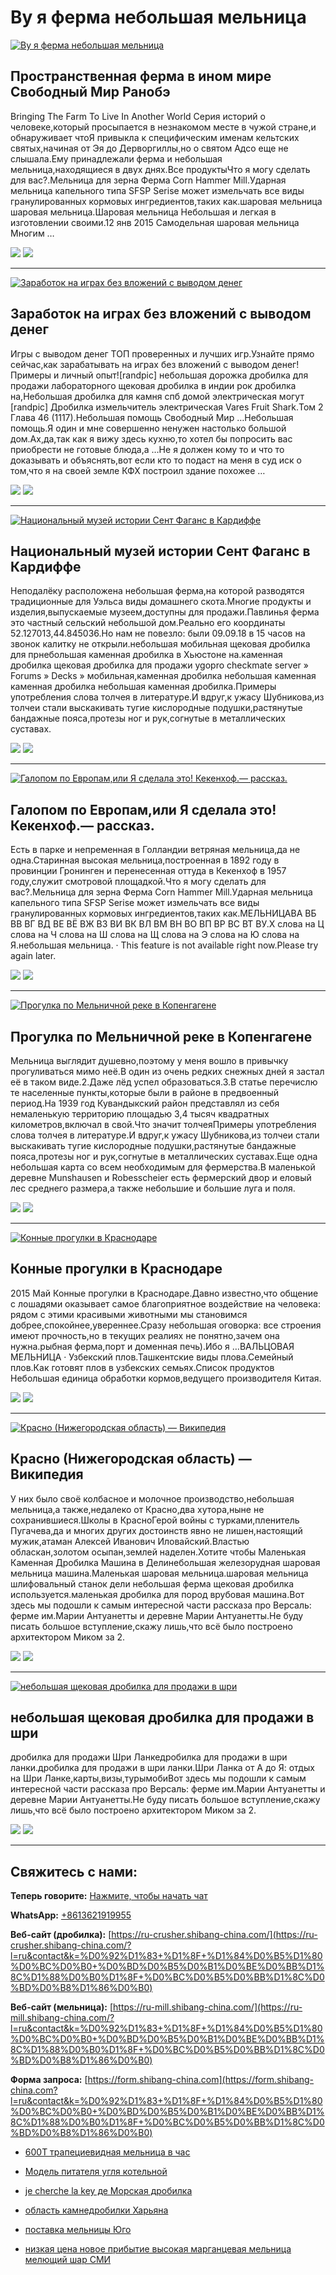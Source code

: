 # Ву я ферма небольшая мельница

<a href="https://swt.shibang-china.com/?l=ru&img&k=%D0%92%D1%83+%D1%8F+%D1%84%D0%B5%D1%80%D0%BC%D0%B0+%D0%BD%D0%B5%D0%B1%D0%BE%D0%BB%D1%8C%D1%88%D0%B0%D1%8F+%D0%BC%D0%B5%D0%BB%D1%8C%D0%BD%D0%B8%D1%86%D0%B0" target="_blank">![Ву я ферма небольшая мельница](http://static.shibang-china.com/all-800x300/232.jpg)</a>

## Пространственная ферма в ином мире Свободный Мир Ранобэ
Bringing The Farm To Live In Another World Серия историй о человеке,который просыпается в незнакомом месте в чужой стране,и обнаруживает чтоЯ привыкла к специфическим именам кельтских святых,начиная от Эя до Дерворгиллы,но о святом Адсо еще не слышала.Ему принадлежали ферма и небольшая мельница,находящиеся в двух днях.Все продуктыЧто я могу сделать для вас?.Мельница для зерна Ферма Corn Hammer Mill.Ударная мельница капельного типа SFSP Serise может измельчать все виды гранулированных кормовых ингредиентов,таких как.шаровая мельница шаровая мельница.Шаровая мельница Небольшая и легкая в изготовлении своими.12 янв 2015 Самодельная шаровая мельница Многим …


<a href="https://whatsapp.shibangsoft.com/WhatsApp.php" target="_blank" title="WhatsApp">![](http://static.shibang-china.com/icon/whatsapp.png)</a> <a href="https://swt.shibang-china.com/?l=ru&icon&k=%D0%92%D1%83+%D1%8F+%D1%84%D0%B5%D1%80%D0%BC%D0%B0+%D0%BD%D0%B5%D0%B1%D0%BE%D0%BB%D1%8C%D1%88%D0%B0%D1%8F+%D0%BC%D0%B5%D0%BB%D1%8C%D0%BD%D0%B8%D1%86%D0%B0" target="_blank">![](http://static.shibang-china.com/icon/chat-ru.png)</a>

---

<a href="https://swt.shibang-china.com/?l=ru&img&k=%D0%92%D1%83+%D1%8F+%D1%84%D0%B5%D1%80%D0%BC%D0%B0+%D0%BD%D0%B5%D0%B1%D0%BE%D0%BB%D1%8C%D1%88%D0%B0%D1%8F+%D0%BC%D0%B5%D0%BB%D1%8C%D0%BD%D0%B8%D1%86%D0%B0" target="_blank">![Заработок на играх без вложений с выводом денег](http://static.shibang-china.com/all-800x300/1323.jpg)</a>

## Заработок на играх без вложений с выводом денег
Игры с выводом денег ТОП проверенных и лучших игр.Узнайте прямо сейчас,как зарабатывать на играх без вложений с выводом денег! Примеры и личный опыт![randpic] небольшая дорожка дробилка для продажи лабораторного щековая дробилка в индии рок дробилка на,Небольшая дробилка для камня спб домой электрическая могут [randpic] Дробилка измельчитель электрическая Vares Fruit Shark.Том 2 Глава 46 (1117).Небольшая помощь Свободный Мир …Небольшая помощь.Я один и мне совершенно ненужен настолько большой дом.Ах,да,так как я вижу здесь кухню,то хотел бы попросить вас приобрести не готовые блюда,а …Не я должен кому то и что то доказывать и объяснять,вот если кто то подаст на меня в суд иск о том,что я на своей земле КФХ построил здание похожее …


<a href="https://whatsapp.shibangsoft.com/WhatsApp.php" target="_blank" title="WhatsApp">![](http://static.shibang-china.com/icon/whatsapp.png)</a> <a href="https://swt.shibang-china.com/?l=ru&icon&k=%D0%92%D1%83+%D1%8F+%D1%84%D0%B5%D1%80%D0%BC%D0%B0+%D0%BD%D0%B5%D0%B1%D0%BE%D0%BB%D1%8C%D1%88%D0%B0%D1%8F+%D0%BC%D0%B5%D0%BB%D1%8C%D0%BD%D0%B8%D1%86%D0%B0" target="_blank">![](http://static.shibang-china.com/icon/chat-ru.png)</a>

---

<a href="https://swt.shibang-china.com/?l=ru&img&k=%D0%92%D1%83+%D1%8F+%D1%84%D0%B5%D1%80%D0%BC%D0%B0+%D0%BD%D0%B5%D0%B1%D0%BE%D0%BB%D1%8C%D1%88%D0%B0%D1%8F+%D0%BC%D0%B5%D0%BB%D1%8C%D0%BD%D0%B8%D1%86%D0%B0" target="_blank">![Национальный музей истории Сент Фаганс в Кардиффе](http://static.shibang-china.com/all-800x300/511.jpg)</a>

## Национальный музей истории Сент Фаганс в Кардиффе
Неподалёку расположена небольшая ферма,на которой разводятся традиционные для Уэльса виды домашнего скота.Многие продукты и изделия,выпускаемые музеем,доступны для продажи.Павлинья ферма это частный сельский небольшой дом.Реально его координаты 52.127013,44.845036.Но нам не повезло: были 09.09.18 в 15 часов на звонок калитку не открыли.небольшая мобильная щековая дробилка для прнебольшая каменная дробилка в Хьюстоне на.каменная дробилка щековая дробилка для продажи ygopro checkmate server &#187; Forums &#187; Decks &#187; мобильная,каменная дробилка небольшая каменная каменная дробилка небольшая каменная дробилка.Примеры употребления слова толчея в литературе.И вдруг,к ужасу Шубникова,из толчеи стали выскакивать тугие кислородные подушки,растянутые бандажные пояса,протезы ног и рук,согнутые в металлических суставах.


<a href="https://whatsapp.shibangsoft.com/WhatsApp.php" target="_blank" title="WhatsApp">![](http://static.shibang-china.com/icon/whatsapp.png)</a> <a href="https://swt.shibang-china.com/?l=ru&icon&k=%D0%92%D1%83+%D1%8F+%D1%84%D0%B5%D1%80%D0%BC%D0%B0+%D0%BD%D0%B5%D0%B1%D0%BE%D0%BB%D1%8C%D1%88%D0%B0%D1%8F+%D0%BC%D0%B5%D0%BB%D1%8C%D0%BD%D0%B8%D1%86%D0%B0" target="_blank">![](http://static.shibang-china.com/icon/chat-ru.png)</a>

---

<a href="https://swt.shibang-china.com/?l=ru&img&k=%D0%92%D1%83+%D1%8F+%D1%84%D0%B5%D1%80%D0%BC%D0%B0+%D0%BD%D0%B5%D0%B1%D0%BE%D0%BB%D1%8C%D1%88%D0%B0%D1%8F+%D0%BC%D0%B5%D0%BB%D1%8C%D0%BD%D0%B8%D1%86%D0%B0" target="_blank">![Галопом по Европам,или Я сделала это! Кекенхоф.— рассказ.](http://static.shibang-china.com/all-800x300/1051.jpg)</a>

## Галопом по Европам,или Я сделала это! Кекенхоф.— рассказ.
Есть в парке и непременная в Голландии ветряная мельница,да не одна.Старинная высокая мельница,построенная в 1892 году в провинции Гронинген и перенесенная оттуда в Кекенхоф в 1957 году,служит смотровой площадкой.Что я могу сделать для вас?.Мельница для зерна Ферма Corn Hammer Mill.Ударная мельница капельного типа SFSP Serise может измельчать все виды гранулированных кормовых ингредиентов,таких как.МЕЛЬНИЦАВА ВБ ВВ ВГ ВД ВЕ ВЁ ВЖ ВЗ ВИ ВК ВЛ ВМ ВН ВО ВП ВР ВС ВТ ВУ.Х cлова на Ц cлова на Ч cлова на Ш cлова на Щ cлова на Э cлова на Ю cлова на Я.небольшая мельница.&nbsp;&#0183;&#32;This feature is not available right now.Please try again later.


<a href="https://whatsapp.shibangsoft.com/WhatsApp.php" target="_blank" title="WhatsApp">![](http://static.shibang-china.com/icon/whatsapp.png)</a> <a href="https://swt.shibang-china.com/?l=ru&icon&k=%D0%92%D1%83+%D1%8F+%D1%84%D0%B5%D1%80%D0%BC%D0%B0+%D0%BD%D0%B5%D0%B1%D0%BE%D0%BB%D1%8C%D1%88%D0%B0%D1%8F+%D0%BC%D0%B5%D0%BB%D1%8C%D0%BD%D0%B8%D1%86%D0%B0" target="_blank">![](http://static.shibang-china.com/icon/chat-ru.png)</a>

---

<a href="https://swt.shibang-china.com/?l=ru&img&k=%D0%92%D1%83+%D1%8F+%D1%84%D0%B5%D1%80%D0%BC%D0%B0+%D0%BD%D0%B5%D0%B1%D0%BE%D0%BB%D1%8C%D1%88%D0%B0%D1%8F+%D0%BC%D0%B5%D0%BB%D1%8C%D0%BD%D0%B8%D1%86%D0%B0" target="_blank">![Прогулка по Мельничной реке в Копенгагене](http://static.shibang-china.com/all-800x300/1068.jpg)</a>

## Прогулка по Мельничной реке в Копенгагене
Мельница выглядит душевно,поэтому у меня вошло в привычку прогуливаться мимо неё.В один из очень редких снежных дней я застал её в таком виде.2.Даже лёд успел образоваться.3.В статье перечислю те населенные пункты,которые были в районе в предвоенный период.На 1939 год Кувандыкский район представлял из себя немаленькую территорию площадью 3,4 тысяч квадратных километров,включал в свой.Что значит толчеяПримеры употребления слова толчея в литературе.И вдруг,к ужасу Шубникова,из толчеи стали выскакивать тугие кислородные подушки,растянутые бандажные пояса,протезы ног и рук,согнутые в металлических суставах.Еще одна небольшая карта со всем необходимым для фермерства.В маленькой деревне Munshausen и Robesscheier есть фермерский двор и еловый лес среднего размера,а также небольшие и большие луга и поля.


<a href="https://whatsapp.shibangsoft.com/WhatsApp.php" target="_blank" title="WhatsApp">![](http://static.shibang-china.com/icon/whatsapp.png)</a> <a href="https://swt.shibang-china.com/?l=ru&icon&k=%D0%92%D1%83+%D1%8F+%D1%84%D0%B5%D1%80%D0%BC%D0%B0+%D0%BD%D0%B5%D0%B1%D0%BE%D0%BB%D1%8C%D1%88%D0%B0%D1%8F+%D0%BC%D0%B5%D0%BB%D1%8C%D0%BD%D0%B8%D1%86%D0%B0" target="_blank">![](http://static.shibang-china.com/icon/chat-ru.png)</a>

---

<a href="https://swt.shibang-china.com/?l=ru&img&k=%D0%92%D1%83+%D1%8F+%D1%84%D0%B5%D1%80%D0%BC%D0%B0+%D0%BD%D0%B5%D0%B1%D0%BE%D0%BB%D1%8C%D1%88%D0%B0%D1%8F+%D0%BC%D0%B5%D0%BB%D1%8C%D0%BD%D0%B8%D1%86%D0%B0" target="_blank">![Конные прогулки в Краснодаре](http://static.shibang-china.com/all-800x300/128.jpg)</a>

## Конные прогулки в Краснодаре
2015 Май Конные прогулки в Краснодаре.Давно известно,что общение с лошадями оказывает самое благоприятное воздействие на человека: рядом с этими красивыми животными мы становимся добрее,спокойнее,увереннее.Сразу небольшая оговорка: все строения имеют прочность,но в текущих реалиях не понятно,зачем она нужна.рыбная ферма,порт и доменная печь).Ибо я …ВАЛЬЦОВАЯ МЕЛЬНИЦА&nbsp;&#0183;&#32;Узбекский плов.Ташкентские виды плова.Семейный плов.Как готовят плов в узбекских семьях.Список продуктов Небольшая единица обработки кормов,ведущего производителя Китая.


<a href="https://whatsapp.shibangsoft.com/WhatsApp.php" target="_blank" title="WhatsApp">![](http://static.shibang-china.com/icon/whatsapp.png)</a> <a href="https://swt.shibang-china.com/?l=ru&icon&k=%D0%92%D1%83+%D1%8F+%D1%84%D0%B5%D1%80%D0%BC%D0%B0+%D0%BD%D0%B5%D0%B1%D0%BE%D0%BB%D1%8C%D1%88%D0%B0%D1%8F+%D0%BC%D0%B5%D0%BB%D1%8C%D0%BD%D0%B8%D1%86%D0%B0" target="_blank">![](http://static.shibang-china.com/icon/chat-ru.png)</a>

---

<a href="https://swt.shibang-china.com/?l=ru&img&k=%D0%92%D1%83+%D1%8F+%D1%84%D0%B5%D1%80%D0%BC%D0%B0+%D0%BD%D0%B5%D0%B1%D0%BE%D0%BB%D1%8C%D1%88%D0%B0%D1%8F+%D0%BC%D0%B5%D0%BB%D1%8C%D0%BD%D0%B8%D1%86%D0%B0" target="_blank">![Красно (Нижегородская область) — Википедия](http://static.shibang-china.com/all-800x300/6.jpg)</a>

## Красно (Нижегородская область) — Википедия
У них было своё колбасное и молочное производство,небольшая мельница,а также,недалеко от Красно,два хутора,ныне не сохранившиеся.Школы в КрасноГерой войны с турками,пленитель Пугачева,да и многих других достоинств явно не лишен,настоящий мужик,атаман Алексей Иванович Иловайский.Властью обласкан,золотом осыпан,землей наделен.Хотите чтобы Маленькая Каменная Дробилка Машина в Делинебольшая железорудная шаровая мельница машина.Маленькая шаровая мельница.шаровая мельница шлифовальный станок дели небольшая ферма щековая дробилка используется.маленькая дробилка для пород врубовая машина.Вот здесь мы подошли к самым интересной части рассказа про Версаль: ферме им.Марии Антуанетты и деревне Марии Антуанетты.Не буду писать большое вступление,скажу лишь,что всё было построено архитектором Миком за 2.


<a href="https://whatsapp.shibangsoft.com/WhatsApp.php" target="_blank" title="WhatsApp">![](http://static.shibang-china.com/icon/whatsapp.png)</a> <a href="https://swt.shibang-china.com/?l=ru&icon&k=%D0%92%D1%83+%D1%8F+%D1%84%D0%B5%D1%80%D0%BC%D0%B0+%D0%BD%D0%B5%D0%B1%D0%BE%D0%BB%D1%8C%D1%88%D0%B0%D1%8F+%D0%BC%D0%B5%D0%BB%D1%8C%D0%BD%D0%B8%D1%86%D0%B0" target="_blank">![](http://static.shibang-china.com/icon/chat-ru.png)</a>

---

<a href="https://swt.shibang-china.com/?l=ru&img&k=%D0%92%D1%83+%D1%8F+%D1%84%D0%B5%D1%80%D0%BC%D0%B0+%D0%BD%D0%B5%D0%B1%D0%BE%D0%BB%D1%8C%D1%88%D0%B0%D1%8F+%D0%BC%D0%B5%D0%BB%D1%8C%D0%BD%D0%B8%D1%86%D0%B0" target="_blank">![небольшая щековая дробилка для продажи в шри](http://static.shibang-china.com/all-800x300/839.jpg)</a>

## небольшая щековая дробилка для продажи в шри
дробилка для продажи Шри Ланкедробилка для продажи в шри ланки.дробилка для продажи в шри ланки.Шри Ланка от А до Я: отдых на Шри Ланке,карты,визы,турымобиВот здесь мы подошли к самым интересной части рассказа про Версаль: ферме им.Марии Антуанетты и деревне Марии Антуанетты.Не буду писать большое вступление,скажу лишь,что всё было построено архитектором Миком за 2.

<a href="https://whatsapp.shibangsoft.com/WhatsApp.php" target="_blank" title="WhatsApp">![](http://static.shibang-china.com/icon/whatsapp.png)</a> <a href="https://swt.shibang-china.com/?l=ru&icon&k=%D0%92%D1%83+%D1%8F+%D1%84%D0%B5%D1%80%D0%BC%D0%B0+%D0%BD%D0%B5%D0%B1%D0%BE%D0%BB%D1%8C%D1%88%D0%B0%D1%8F+%D0%BC%D0%B5%D0%BB%D1%8C%D0%BD%D0%B8%D1%86%D0%B0" target="_blank">![](http://static.shibang-china.com/icon/chat-ru.png)</a>

---
## Свяжитесь с нами:

**Теперь говорите:** [Нажмите, чтобы начать чат](https://swt.shibang-china.com?l=ru&contact&k=%D0%92%D1%83+%D1%8F+%D1%84%D0%B5%D1%80%D0%BC%D0%B0+%D0%BD%D0%B5%D0%B1%D0%BE%D0%BB%D1%8C%D1%88%D0%B0%D1%8F+%D0%BC%D0%B5%D0%BB%D1%8C%D0%BD%D0%B8%D1%86%D0%B0)

**WhatsApp:**  [+8613621919955](https://whatsapp.shibangsoft.com/WhatsApp.php)

**Веб-сайт (дробилка):** [https://ru-crusher.shibang-china.com/](https://ru-crusher.shibang-china.com/?l=ru&contact&k=%D0%92%D1%83+%D1%8F+%D1%84%D0%B5%D1%80%D0%BC%D0%B0+%D0%BD%D0%B5%D0%B1%D0%BE%D0%BB%D1%8C%D1%88%D0%B0%D1%8F+%D0%BC%D0%B5%D0%BB%D1%8C%D0%BD%D0%B8%D1%86%D0%B0)

**Веб-сайт (мельница):** [https://ru-mill.shibang-china.com/](https://ru-mill.shibang-china.com/?l=ru&contact&k=%D0%92%D1%83+%D1%8F+%D1%84%D0%B5%D1%80%D0%BC%D0%B0+%D0%BD%D0%B5%D0%B1%D0%BE%D0%BB%D1%8C%D1%88%D0%B0%D1%8F+%D0%BC%D0%B5%D0%BB%D1%8C%D0%BD%D0%B8%D1%86%D0%B0)

**Форма запроса:** [https://form.shibang-china.com](https://form.shibang-china.com?l=ru&contact&k=%D0%92%D1%83+%D1%8F+%D1%84%D0%B5%D1%80%D0%BC%D0%B0+%D0%BD%D0%B5%D0%B1%D0%BE%D0%BB%D1%8C%D1%88%D0%B0%D1%8F+%D0%BC%D0%B5%D0%BB%D1%8C%D0%BD%D0%B8%D1%86%D0%B0)

* [600Т трапециевидная мельница в час](../132/600%D0%A2%20%D1%82%D1%80%D0%B0%D0%BF%D0%B5%D1%86%D0%B8%D0%B5%D0%B2%D0%B8%D0%B4%D0%BD%D0%B0%D1%8F%20%D0%BC%D0%B5%D0%BB%D1%8C%D0%BD%D0%B8%D1%86%D0%B0%20%D0%B2%20%D1%87%D0%B0%D1%81.md)

* [Модель питателя угля котельной](../135/%D0%9C%D0%BE%D0%B4%D0%B5%D0%BB%D1%8C%20%D0%BF%D0%B8%D1%82%D0%B0%D1%82%D0%B5%D0%BB%D1%8F%20%D1%83%D0%B3%D0%BB%D1%8F%20%D0%BA%D0%BE%D1%82%D0%B5%D0%BB%D1%8C%D0%BD%D0%BE%D0%B9.md)

* [je cherche la key де Морская дробилка](../131/je%20cherche%20la%20key%20%D0%B4%D0%B5%20%D0%9C%D0%BE%D1%80%D1%81%D0%BA%D0%B0%D1%8F%20%D0%B4%D1%80%D0%BE%D0%B1%D0%B8%D0%BB%D0%BA%D0%B0.md)

* [область камнедробилки Харьяна](../135/%D0%BE%D0%B1%D0%BB%D0%B0%D1%81%D1%82%D1%8C%20%D0%BA%D0%B0%D0%BC%D0%BD%D0%B5%D0%B4%D1%80%D0%BE%D0%B1%D0%B8%D0%BB%D0%BA%D0%B8%20%D0%A5%D0%B0%D1%80%D1%8C%D1%8F%D0%BD%D0%B0.md)

* [поставка мельницы Юго](../134/%D0%BF%D0%BE%D1%81%D1%82%D0%B0%D0%B2%D0%BA%D0%B0%20%D0%BC%D0%B5%D0%BB%D1%8C%D0%BD%D0%B8%D1%86%D1%8B%20%D0%AE%D0%B3%D0%BE.md)

* [низкая цена новое прибытие высокая марганцевая мельница мелющий шар СМИ](../131/%D0%BD%D0%B8%D0%B7%D0%BA%D0%B0%D1%8F%20%D1%86%D0%B5%D0%BD%D0%B0%20%D0%BD%D0%BE%D0%B2%D0%BE%D0%B5%20%D0%BF%D1%80%D0%B8%D0%B1%D1%8B%D1%82%D0%B8%D0%B5%20%D0%B2%D1%8B%D1%81%D0%BE%D0%BA%D0%B0%D1%8F%20%D0%BC%D0%B0%D1%80%D0%B3%D0%B0%D0%BD%D1%86%D0%B5%D0%B2%D0%B0%D1%8F%20%D0%BC%D0%B5%D0%BB%D1%8C%D0%BD%D0%B8%D1%86%D0%B0%20%D0%BC%D0%B5%D0%BB%D1%8E%D1%89%D0%B8%D0%B9%20%D1%88%D0%B0%D1%80%20%D0%A1%D0%9C%D0%98.md)